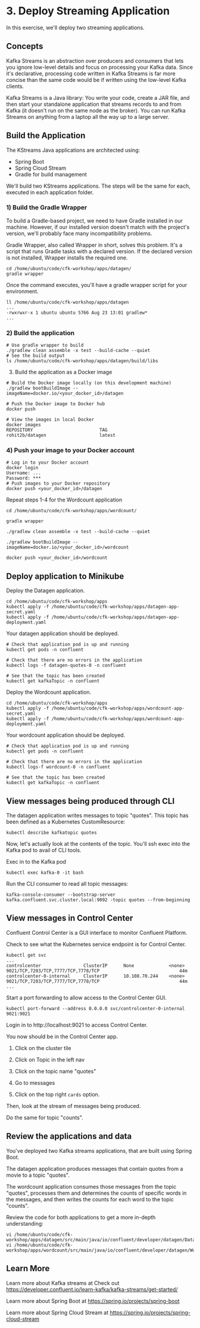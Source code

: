 # 3. Deploy Streaming Application

In this exercise, we'll deploy two streaming applications.

## Concepts

Kafka Streams is an abstraction over producers and consumers that lets you ignore low-level details and focus on processing your Kafka data. Since it's declarative, processing code written in Kafka Streams is far more concise than the same code would be if written using the low-level Kafka clients.

Kafka Streams is a Java library: You write your code, create a JAR file, and then start your standalone application that streams records to and from Kafka (it doesn't run on the same node as the broker). You can run Kafka Streams on anything from a laptop all the way up to a large server.

## Build the Application

The KStreams Java applications are architected using: 

- Spring Boot
- Spring Cloud Stream
- Gradle for build management

We'll build two KStreams applications. The steps will be the same for each, executed in each application folder.


### 1) Build the Gradle Wrapper

To build a Gradle-based project, we need to have Gradle installed in our machine. However, if our installed version doesn't match with the project's version, we'll probably face many incompatibility problems.

Gradle Wrapper, also called Wrapper in short, solves this problem. It's a script that runs Gradle tasks with a declared version. If the declared version is not installed, Wrapper installs the required one.

```
cd /home/ubuntu/code/cfk-workshop/apps/datagen/
gradle wrapper
```

Once the command executes, you'll have a gradle wrapper script for your environment. 

```
ll /home/ubuntu/code/cfk-workshop/apps/datagen
...
-rwxrwxr-x 1 ubuntu ubuntu 5766 Aug 23 13:01 gradlew*
...
```

### 2) Build the application

```
# Use gradle wrapper to build
./gradlew clean assemble -x test --build-cache --quiet
# See the build output
ls /home/ubuntu/code/cfk-workshop/apps/datagen/build/libs
```

3) Build the application as a Docker image

```
# Build the Docker image locally (on this development machine)
./gradlew bootBuildImage --imageName=docker.io/<your_docker_id>/datagen

# Push the Docker image to Docker hub
docker push 

# View the images in local Docker
docker images
REPOSITORY                         TAG
rohit2b/datagen                    latest
```

### 4) Push your image to your Docker account

```
# Log in to your Docker account
docker login
Username: ...
Password: ***
# Push images to your Docker repository
docker push <your_docker_id>/datagen
```

Repeat steps 1-4 for the Wordcount application

```
cd /home/ubuntu/code/cfk-workshop/apps/wordcount/

gradle wrapper

./gradlew clean assemble -x test --build-cache --quiet

./gradlew bootBuildImage --imageName=docker.io/<your_docker_id>/wordcount

docker push <your_docker_id>/wordcount
```

## Deploy application to Minikube

Deploy the Datagen application.

```
cd /home/ubuntu/code/cfk-workshop/apps
kubectl apply -f /home/ubuntu/code/cfk-workshop/apps/datagen-app-secret.yaml
kubectl apply -f /home/ubuntu/code/cfk-workshop/apps/datagen-app-deployment.yaml
```

Your datagen application should be deployed.

```
# Check that application pod is up and running
kubectl get pods -n confluent

# Check that there are no errors in the application
kubectl logs -f datagen-quotes-0 -n confluent

# See that the topic has been created
kubectl get kafkaTopic -n confluent
```

Deploy the Wordcount application.

```
cd /home/ubuntu/code/cfk-workshop/apps
kubectl apply -f /home/ubuntu/code/cfk-workshop/apps/wordcount-app-secret.yaml
kubectl apply -f /home/ubuntu/code/cfk-workshop/apps/wordcount-app-deployment.yaml
```

Your wordcount application should be deployed.

```
# Check that application pod is up and running
kubectl get pods -n confluent

# Check that there are no errors in the application
kubectl logs-f wordcount-0 -n confluent

# See that the topic has been created
kubectl get kafkaTopic -n confluent
```

## View messages being produced through CLI

The datagen application writes messages to topic "quotes". This topic has been defined as a Kubernetes CustomResource:

```
kubectl describe kafkatopic quotes
```

Now, let's actually look at the contents of the topic. You'll ssh exec into the Kafka pod to avail of CLI tools.

Exec in to the Kafka pod

```
kubectl exec kafka-0 -it bash
```

Run the CLI consumer to read all topic messages:

```
kafka-console-consumer --bootstrap-server kafka.confluent.svc.cluster.local:9092 -topic quotes --from-beginning
```

## View messages in Control Center

Confluent Control Center is a GUI interface to monitor Confluent Platform.

Check to see what the Kubernetes service endpoint is for Control Center.

```
kubectl get svc
...
controlcenter                ClusterIP      None             <none>        9021/TCP,7203/TCP,7777/TCP,7778/TCP                              44m
controlcenter-0-internal     ClusterIP      10.108.70.244    <none>        9021/TCP,7203/TCP,7777/TCP,7778/TCP                              44m
...
```

Start a port forwarding to allow access to the Control Center GUI.

```
kubectl port-forward --address 0.0.0.0 svc/controlcenter-0-internal 9021:9021
```

Login in to http://localhost:9021 to access Control Center.

You now should be in the Control Center app.

1) Click on the cluster tile

2) Click on Topic in the left nav

3) Click on the topic name "quotes"

4) Go to messages

5) Click on the top right `cards` option.

Then, look at the stream of messages being produced.

Do the same for topic "counts".

## Review the applications and data

You've deployed two Kafka streams applications, that are built using Spring Boot.

The datagen application produces messages that contain quotes from a movie to a topic "quotes".

The wordcount application consumes those messages from the topic "quotes", processes them and determines the counts of specific words in the messages, and then writes the counts for each word to the topic "counts".

Review the code for both applications to get a more in-depth understanding:

```
vi /home/ubuntu/code/cfk-workshop/apps/datagen/src/main/java/io/confluent/developer/datagen/DatagenApplication.java
vi /home/ubuntu/code/cfk-workshop/apps/wordcount/src/main/java/io/confluent/developer/datagen/WordcountApplication.java
```

## Learn More

Learn more about Kafka streams at Check out https://developer.confluent.io/learn-kafka/kafka-streams/get-started/

Learn more about Spring Boot at https://spring.io/projects/spring-boot

Learn more about Spring Cloud Stream at https://spring.io/projects/spring-cloud-stream
